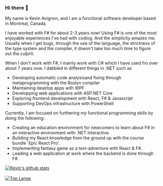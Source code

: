 ### Hi there 👋

My name is Kevin Avignon, and I am a functional software developer based in Montreal, Canada.

I have worked with F# for about 2-3 years now! Using F# is one of the most enjoyable experiences I've had with coding. And the simplicity amazes me. Usually when I get bugs, through the use of the language, the strictness of the type system and the compiler, it doesn't take too much time to figure out the culprit. 

When I don't work with F#, I mainly work with C# which I have used fro over about 7 years now. I dabbled in different things in .NET such as 
- Developing automatic code analysisand fixing through metaprogramming with the Roslyn compiler
- Maintaining desktop apps with WPF
- Developping web applications with ASP.NET Core
- Exploring frontend development with React, F# & Javascript
- Supporting DevOps infrastructure with PowerShell

Currently, I am focused on furthering my functional programming skills by doing the following:
- Creating an education environment for newcomers to learn about F# in an interactive environment with .NET Interactive.
- Building my React knowledge from the ground up with the course bundle 'Epic React Pro'.
- Implementing fantasy game as a text-adventure with React & F#.
- Leading a web application at work where the backend is done through F#.

[![Kevin's github stats](https://github-readme-stats.vercel.app/api?username=kavignon&count_private=true&theme=highcontrast&show_icons=true)](https://github.com/kavignon)
</br>
</br>
[![Top Langs](https://github-readme-stats.vercel.app/api/top-langs/?username=kavignon&hide=elixir,glsl,css&layout=compact)](https://github.com/kavignon/)
